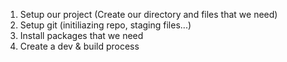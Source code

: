 1. Setup our project (Create our directory and files that we need)
2. Setup git (initiliazing repo, staging files...)
3. Install packages that we need
4. Create a dev & build process
